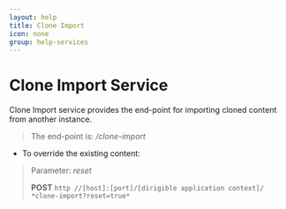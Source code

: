 ```yaml
---
layout: help
title: Clone Import
icon: none
group: help-services
---
```


Clone Import Service
===

Clone Import service provides the end-point for importing cloned content from another instance.

> The end-point is: */clone-import*

* To override the existing content:


> Parameter: *reset*
> 
> **POST** `http //[host]:[port]/[dirigible application context]/ *clone-import?reset=true*`

